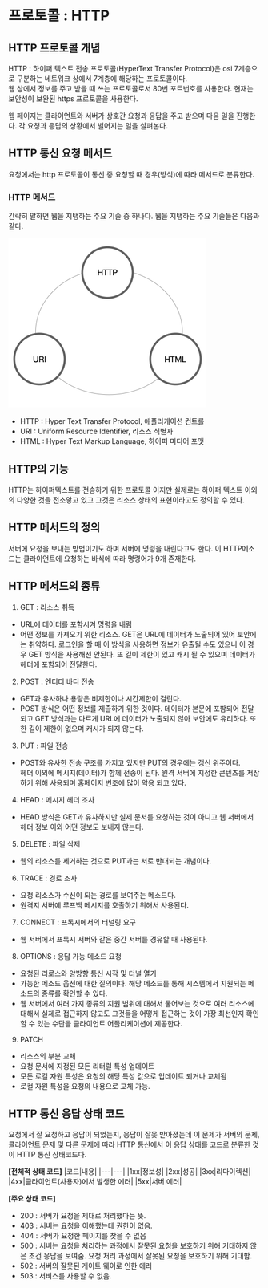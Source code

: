 # 프로토콜 : HTTP

## HTTP 프로토콜 개념
HTTP : 하이퍼 텍스트 전송 프로토콜(HyperText Transfer Protocol)은 osi 7계층으로 구분하는 네트워크 상에서 7계층에 해당하는 프로토콜이다.  
웹 상에서 정보를 주고 받을 때 쓰는 프로토콜로서 80번 포트번호를 사용한다. 현재는 보안성이 보완된 https 프로토콜을 사용한다.  

웹 페이지는 클라이언트와 서버가 상호간 요청과 응답을 주고 받으며 다음 일을 진행한다. 각 요청과 응답의 상황에서 벌어지는 일을 살펴본다.   

## HTTP 통신 요청 메서드
요청에서는 http 프로토콜이 통신 중 요청할 때 경우(방식)에 따라 메서드로 분류한다. 

### HTTP 메서드
간략히 말하면 웹을 지탱하는 주요 기술 중 하나다.  웹을 지탱하는 주요 기술들은 다음과 같다. 

![http메서드](images/HTTP_method.png)
- HTTP : Hyper Text Transfer Protocol, 애플리케이션 컨트롤
- URI : Uniform Resource Identifier, 리소스 식별자
- HTML : Hyper Text Markup Language, 하이퍼 미디어 포맷

## HTTP의 기능 
HTTP는 하이퍼텍스트를 전송하기 위한 프로토콜 이지만 실제로는 하이퍼 텍스트 이외의 다양한 것을 전소앟고 있고 그것은 리소스 상태의 표현이라고도 정의할 수 있다.

## HTTP 메서드의 정의 
서버에 요청을 보내는 방법이기도 하며 서버에 명령을 내린다고도 한다. 
이 HTTP메소드는 클라이언트에 요청하는 바식에 따라 명령어가 9개 존재한다. 

## HTTP 메서드의 종류

1. GET : 리소스 취득 
- URL에 데이터를 포함시켜 명령을 내림
- 어떤 정보를 가져오기 위한 리소스. GET은 URL에 데이터가 노출되어 있어 보안에는 취약하다. 로그인을 할 때 이 방식을 사용하면 정보가 유출될 수도 있으니 이 경우 GET 방식을 사용해선 안된다. 또 길이 제한이 있고 캐시 될 수 있으며 데이터가 헤더에 포함되어 전달한다.
2. POST : 엔티티 바디 전송
- GET과 유사하나 용량은 비제한이나 시간제한이 걸린다.
- POST 방식은 어떤 정보를 제출하기 위한 것이다. 데이터가 본문에 포함되어 전달되고 GET 방식과는 다르게 URL에 데이터가 노출되지 않아 보안에도 유리하다. 또한 길이 제한이 없으며 캐시가 되지 않는다.
3. PUT : 파일 전송
- POST와 유사한 전송 구조를 가지고 있지만 PUT의 경우에는 갱신 위주이다.  
헤더 이외에 메시지(데이터)가 함께 전송이 된다. 원격 서버에 지정한 콘텐츠를 저장하기 위해 사용되며 홈페이지 변조에 많이 악용 되고 있다. 
4. HEAD : 메시지 헤더 조사
- HEAD 방식은 GET과 유사하지만 실제 문서를 요청하는 것이 아니고 웹 서버에서 헤더 정보 이외 어떤 정보도 보내지 않는다. 
5. DELETE : 파일 삭제
- 웹의 리소스를 제거하는 것으로 PUT과는 서로 반대되는 개념이다.
6. TRACE : 경로 조사
- 요청 리소스가 수신이 되는 경로를 보여주는 메소드다. 
- 원격지 서버에 루프백 메시지를 호출하기 위해서 사용된다.  
7. CONNECT : 프록시에서의 터널링 요구
- 웹 서버에서 프록시 서버와 같은 중간 서버를 경유할 때 사용된다. 
8. OPTIONS : 응답 가능 메소드 요청
- 요청된 리로스와 양방향 통신 시작 및 터널 열기
- 가능한 메소드 옵션에 대한 질의이다. 해당 메소드를 통해 시스템에서 지원되는 메소드의 종류를 확인할 수 있다.
- 웹 서버에서 여러 가지 종류의 지원 범위에 대해서 물어보는 것으로 여러 리소스에 대해서 실제로 접근하지 않고도 그것들을 어떻게 접근하는 것이 가장 최선인지 확인할 수 있는 수단을 클라이언트 어플리케이션에 제공한다.
9. PATCH 
- 리소스의 부분 교체
- 요청 문서에 지정된 모든 리터럴 특성 업데이트
- 모든 로컬 자원 특성은 요청의 해당 특성 값으로 업데이트 되거나 교체됨
- 로컬 자원 특성을 요청의 내용으로 교체 가능.


## HTTP 통신 응답 상태 코드
요청에서 잘 요청하고 응답이 되었는지, 응답이 잘못 받아졌는데 이 문제가 서버의 문제, 클라이언트 문제 및 다른 문제에 따라 HTTP 통신에서 이 응답 상태를 코드로 분류한 것이 HTTP 통신 상태코드다.  

**[전체적 상태 코드]**
|코드|내용|
|---|---|
|1xx|정보성|
|2xx|성공|
|3xx|리다이렉션|
|4xx|클라이언트(사용자)에서 발생한 에러|
|5xx|서버 에러|

**[주요 상태 코드]**
- 200 : 서버가 요청을 제대로 처리했다는 뜻.
- 403 : 서버는 요청을 이해했는데 권한이 없음.
- 404 : 서버가 요청한 페이지를 찾을 수 없음
- 500 : 서버는 요청을 처리하는 과정에서 잘못된 요청을 보호하기 위해 기대하지 않은 조건 응답을 보여줌. 요청 처리 과정에서 잘못된 요청을 보호하기 위해 기대함.
- 502 : 서버의 잘못된 게이트 웨이로 인한 에러
- 503 : 서비스를 사용할 수 없음.
